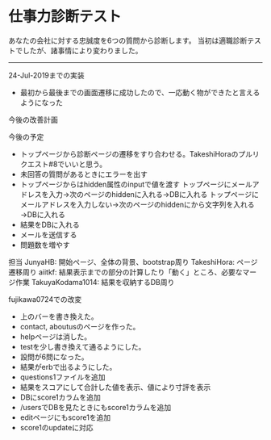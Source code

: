 # 仕事力診断テスト

あなたの会社に対する忠誠度を6つの質問から診断します。
当初は適職診断テストでしたが、諸事情により変わりました。

---

24-Jul-2019までの実装
* 最初から最後までの画面遷移に成功したので、一応動く物ができたと言えるようになった

今後の改善計画

今後の予定
* トップページから診断ページの遷移をすり合わせる。TakeshiHoraのプルリクエスト#8でいいと思う。
* 未回答の質問があるときにエラーを出す
* トップページからはhidden属性のinputで値を渡す
トップページにメールアドレスを入力→次のページのhiddenに入れる→DBに入れる
トップページにメールアドレスを入力しない→次のページのhiddenにから文字列を入れる→DBに入れる
* 結果をDBに入れる
* メールを送信する
* 問題数を増やす

担当
JunyaHB: 開始ページ、全体の背景、bootstrap周り
TakeshiHora: ページ遷移周り
aiitkf: 結果表示までの部分の計算したり「動く」ところ、必要なマージ作業
TakuyaKodama1014: 結果を収納するDB周り


fujikawa0724での改変
* 上のバーを書き換えた。
* contact, aboutusのページを作った。
* helpページは消した。
* testを少し書き換えて通るようにした。
* 設問が6問になった。
* 結果がerbで出るようにした。
* questions1ファイルを追加
* 結果をスコアにして合計した値を表示、値により寸評を表示
* DBにscore1カラムを追加
* /usersでDBを見たときにもscore1カラムを追加
* editページにもscore1を追加
* score1のupdateに対応
